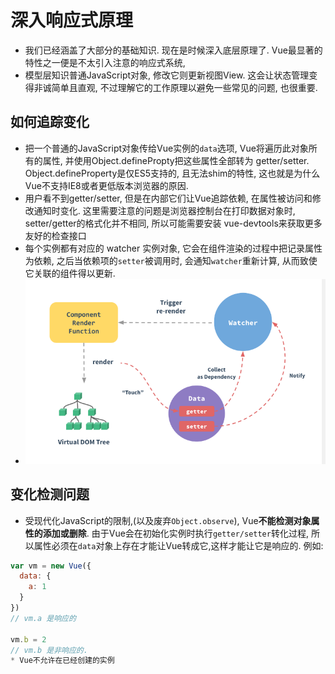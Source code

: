 # 深入响应式原理
* 我们已经涵盖了大部分的基础知识. 现在是时候深入底层原理了. Vue最显著的特性之一便是不太引入注意的响应式系统,
* 模型层知识普通JavaScript对象, 修改它则更新视图View. 这会让状态管理变得非诚简单且直观, 不过理解它的工作原理以避免一些常见的问题, 也很重要. 

## 如何追踪变化
* 把一个普通的JavaScript对象传给Vue实例的`data`选项, Vue将遍历此对象所有的属性, 并使用Object.definePropty把这些属性全部转为 getter/setter. Object.defineProperty是仅ES5支持的, 且无法shim的特性, 这也就是为什么Vue不支持IE8或者更低版本浏览器的原因.
* 用户看不到getter/setter, 但是在内部它们让Vue追踪依赖, 在属性被访问和修改通知时变化. 这里需要注意的问题是浏览器控制台在打印数据对象时, setter/getter的格式化并不相同, 所以可能需要安装 vue-devtools来获取更多友好的检查接口
* 每个实例都有对应的 watcher 实例对象, 它会在组件渲染的过程中把记录属性为依赖, 之后当依赖项的`setter`被调用时, 会通知`watcher`重新计算, 从而致使它关联的组件得以更新.
* ![Vue响应式原理图](./pic/Vue.响应式原理.png)

## 变化检测问题
* 受现代化JavaScript的限制,(以及废弃`Object.observe`), Vue**不能检测对象属性的添加或删除**. 由于Vue会在初始化实例时执行`getter/setter`转化过程, 所以属性必须在`data`对象上存在才能让Vue转成它,这样才能让它是响应的. 例如:
```js
var vm = new Vue({
  data: {
    a: 1
  }
})
// vm.a 是响应的

vm.b = 2
// vm.b 是非响应的.
* Vue不允许在已经创建的实例